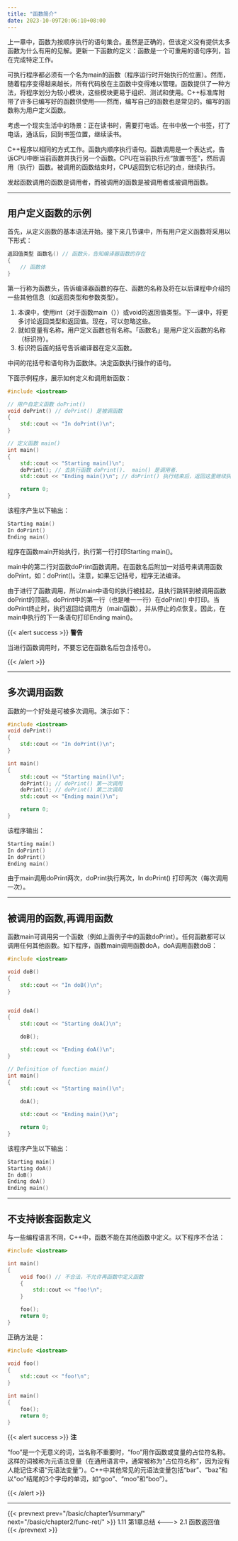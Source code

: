 ```yaml
---
title: "函数简介"
date: 2023-10-09T20:06:10+08:00
---
```


上一章中，函数为按顺序执行的语句集合。虽然是正确的，但该定义没有提供太多函数为什么有用的见解。更新一下函数的定义：函数是一个可重用的语句序列，旨在完成特定工作。

可执行程序都必须有一个名为main的函数（程序运行时开始执行的位置）。然而，随着程序变得越来越长，所有代码放在主函数中变得难以管理。函数提供了一种方法，将程序划分为较小模块，这些模块更易于组织、测试和使用。C++标准库附带了许多已编写好的函数供使用——然而，编写自己的函数也是常见的。编写的函数称为用户定义函数。

考虑一个现实生活中的场景：正在读书时，需要打电话。在书中放一个书签，打了电话，通话后，回到书签位置，继续读书。

C++程序以相同的方式工作。函数内顺序执行语句。函数调用是一个表达式，告诉CPU中断当前函数并执行另一个函数。CPU在当前执行点“放置书签”，然后调用（执行）函数。被调用的函数结束时，CPU返回到它标记的点，继续执行。

发起函数调用的函数是调用者，而被调用的函数是被调用者或被调用函数。

***
## 用户定义函数的示例

首先，从定义函数的基本语法开始。接下来几节课中，所有用户定义函数将采用以下形式：

```C++
返回值类型 函数名() // 函数头，告知编译器函数的存在
{
    // 函数体
}
```

第一行称为函数头，告诉编译器函数的存在、函数的名称及将在以后课程中介绍的一些其他信息（如返回类型和参数类型）。

1. 本课中，使用int（对于函数main（））或void的返回值类型。下一课中，将更多讨论返回类型和返回值。现在，可以忽略这些。
2. 就如变量有名称，用户定义函数也有名称。「函数名」是用户定义函数的名称（标识符）。
3. 标识符后面的括号告诉编译器在定义函数。

中间的花括号和语句称为函数体。决定函数执行操作的语句。

下面示例程序，展示如何定义和调用新函数：

```C++
#include <iostream>

// 用户自定义函数 doPrint()
void doPrint() // doPrint() 是被调函数
{
    std::cout << "In doPrint()\n";
}

// 定义函数 main()
int main()
{
    std::cout << "Starting main()\n";
    doPrint(); // 去执行函数 doPrint().  main() 是调用者.
    std::cout << "Ending main()\n"; // doPrint() 执行结束后，返回这里继续执行

    return 0;
}
```

该程序产生以下输出：
```C++
Starting main()
In doPrint()
Ending main()
```

程序在函数main开始执行，执行第一行打印Starting main()。

main中的第二行对函数doPrint函数调用。在函数名后附加一对括号来调用函数doPrint，如：doPrint()。注意，如果忘记括号，程序无法编译。

由于进行了函数调用，所以main中语句的执行被挂起，且执行跳转到被调用函数doPrint的顶部。doPrint中的第一行（也是唯一一行）在doPrint() 中打印。当doPrint终止时，执行返回给调用方（main函数），并从停止的点恢复。因此，在main中执行的下一条语句打印Ending main()。

{{< alert success >}}
**警告**

当进行函数调用时，不要忘记在函数名后包含括号()。

{{< /alert >}}

***
## 多次调用函数

函数的一个好处是可被多次调用。演示如下：

```C++
#include <iostream>
void doPrint()
{
    std::cout << "In doPrint()\n";
}

int main()
{
    std::cout << "Starting main()\n";
    doPrint(); // doPrint() 第一次调用
    doPrint(); // doPrint() 第二次调用
    std::cout << "Ending main()\n";

    return 0;
}
```

该程序输出：
```C++
Starting main()
In doPrint()
In doPrint()
Ending main()
```

由于main调用doPrint两次，doPrint执行两次，In doPrint() 打印两次（每次调用一次）。

***
## 被调用的函数,再调用函数

函数main可调用另一个函数（例如上面例子中的函数doPrint）。任何函数都可以调用任何其他函数。如下程序，函数main调用函数doA，doA调用函数doB：

```C++
#include <iostream>

void doB()
{
    std::cout << "In doB()\n";
}


void doA()
{
    std::cout << "Starting doA()\n";

    doB();

    std::cout << "Ending doA()\n";
}

// Definition of function main()
int main()
{
    std::cout << "Starting main()\n";

    doA();

    std::cout << "Ending main()\n";

    return 0;
}
```

该程序产生以下输出：
```C++
Starting main()
Starting doA()
In doB()
Ending doA()
Ending main()
```


***
## 不支持嵌套函数定义

与一些编程语言不同，C++中，函数不能在其他函数中定义。以下程序不合法：

```C++
#include <iostream>

int main()
{
    void foo() // 不合法，不允许再函数中定义函数
    {
        std::cout << "foo!\n";
    }

    foo();
    return 0;
}
```

正确方法是：

```C++
#include <iostream>

void foo()
{
    std::cout << "foo!\n";
}

int main()
{
    foo();
    return 0;
}
```

{{< alert success >}}
**注**

“foo”是一个无意义的词，当名称不重要时，“foo”用作函数或变量的占位符名称。这样的词被称为元语法变量（在通用语言中，通常被称为“占位符名称”，因为没有人能记住术语“元语法变量”）。C++中其他常见的元语法变量包括“bar”、“baz”和以“oo”结尾的3个字母的单词，如“goo”、“moo”和“boo”）。

{{< /alert >}}

***

{{< prevnext prev="/basic/chapter1/summary/" next="/basic/chapter2/func-ret/" >}}
1.11 第1章总结
<--->
2.1 函数返回值
{{< /prevnext >}}
